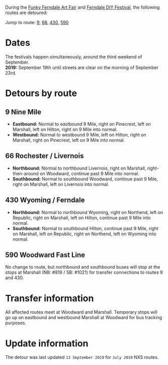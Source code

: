 During the [Funky Ferndale Art Fair](https://www.funkyferndaleartfair.com/) and [Ferndale DIY Festival](http://www.ferndalediy.com/), the following routes are detoured:

Jump to route: [9](#9-nine-mile), [66](#66-rochester--livernois), [430](#430-wyoming--ferndale), [590](#590-woodward-fast-line)

# Dates
The festivals happen simultaneously, around the third weekend of September.  
**2019:** September 19th until streets are clear on the morning of September 23rd.

# Detours by route
## 9 Nine Mile
* **Eastbound:** Normal to eastbound 9 Mile, right on Pinecrest, left on Marshall, left on Hilton, right on 9 Mile into normal.
* **Westbound:** Normal to westbound 9 Mile, left on Hilton, right on Marshall, right on Pinecrest, left on 9 Mile into normal.

## 66 Rochester / Livernois
* **Northbound:** Normal to northbound Livernois, right on Marshall, right-then-around on Woodward, continue past 9 Mile into normal.
* **Southbound:** Normal to southbound Woodward, continue past 9 Mile, right on Marshall, left on Livernois into normal.

## 430 Wyoming / Ferndale
* **Northbound:** Normal to northbound Wyoming, right on Northend, left on Republic, right on Marshall, left on Hilton, continue past 9 Mile into normal.
* **Southbound:** Normal to southbound Hilton, continue past 9 Mile, right on Marshall, left on Republic, right on Northend, left on Wyoming into normal.

## 590 Woodward Fast Line
No change to route, but northbound and southbound buses will stop at the stops at Marshall (NB: #819 / SB: #1021) for transfer connections to routes 9 and 430.

# Transfer information
All affected routes meet at Woodward and Marshall. Temporary stops will go up on eastbound and westbound Marshall at Woodward for bus tracking purposes.

# Update information
The detour was last updated `13 September 2019` for `July 2019` NXS routes.
